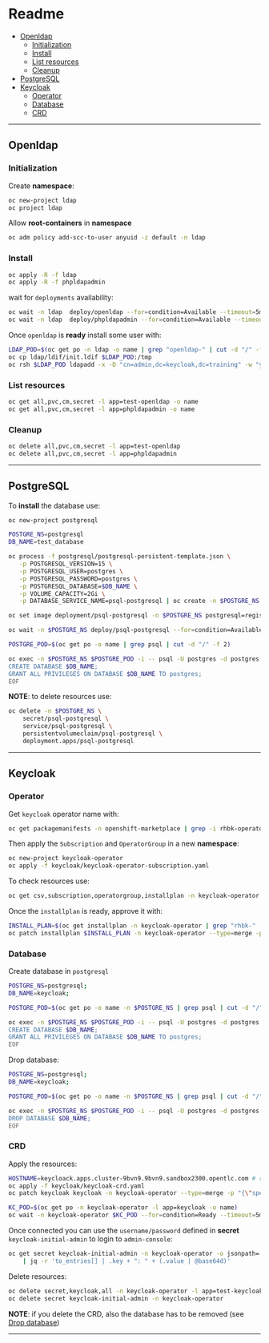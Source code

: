 # Readme

- [Openldap](#openldap)
    - [Initialization](#initialization)
    - [Install](#install)
    - [List resources](#list-resources)
    - [Cleanup](#cleanup)
- [PostgreSQL](#postgresql)
- [Keycloak](#keycloak)
    - [Operator](#operator)
    - [Database](#database)
    - [CRD](#crd)

---

## Openldap

### Initialization

Create **namespace**:

```bash
oc new-project ldap
oc project ldap
```

Allow **root-containers** in **namespace**

```bash
oc adm policy add-scc-to-user anyuid -z default -n ldap
```

### Install

```bash
oc apply -R -f ldap
oc apply -R -f phpldapadmin
```

wait for `deployments` availability:

```bash
oc wait -n ldap  deploy/openldap --for=condition=Available --timeout=5m
oc wait -n ldap  deploy/phpldapadmin --for=condition=Available --timeout=5m
```

Once `openldap` is **ready** install some user with:

```bash
LDAP_POD=$(oc get po -n ldap -o name | grep "openldap-" | cut -d "/" -f 2)
oc cp ldap/ldif/init.ldif $LDAP_POD:/tmp
oc rsh $LDAP_POD ldapadd -x -D "cn=admin,dc=keycloak,dc=training" -w "your-admin-password" -f /tmp/init.ldif
```

### List resources

```bash
oc get all,pvc,cm,secret -l app=test-openldap -o name
oc get all,pvc,cm,secret -l app=phpldapadmin -o name
```

### Cleanup

```bash
oc delete all,pvc,cm,secret -l app=test-openldap
oc delete all,pvc,cm,secret -l app=phpldapadmin
```

---

## PostgreSQL

To **install** the database use:

```bash
oc new-project postgresql

POSTGRE_NS=postgresql
DB_NAME=test_database

oc process -f postgresql/postgresql-persistent-template.json \
   -p POSTGRESQL_VERSION=15 \
   -p POSTGRESQL_USER=postgres \
   -p POSTGRESQL_PASSWORD=postgres \
   -p POSTGRESQL_DATABASE=$DB_NAME \
   -p VOLUME_CAPACITY=2Gi \
   -p DATABASE_SERVICE_NAME=psql-postgresql | oc create -n $POSTGRE_NS -f -

oc set image deployment/psql-postgresql -n $POSTGRE_NS postgresql=registry.redhat.io/rhel9/postgresql-15

oc wait -n $POSTGRE_NS deploy/psql-postgresql --for=condition=Available --timeout=5m

POSTGRE_POD=$(oc get po -o name | grep psql | cut -d "/" -f 2)

oc exec -n $POSTGRE_NS $POSTGRE_POD -i -- psql -U postgres -d postgres <<EOF
CREATE DATABASE $DB_NAME;
GRANT ALL PRIVILEGES ON DATABASE $DB_NAME TO postgres;
EOF
```

**NOTE**: to delete resources use:

```bash
oc delete -n $POSTGRE_NS \
    secret/psql-postgresql \
	service/psql-postgresql \
	persistentvolumeclaim/psql-postgresql \
	deployment.apps/psql-postgresql 
```

---

## Keycloak

### Operator

Get `keycloak` operator name with:

```bash
oc get packagemanifests -n openshift-marketplace | grep -i rhbk-operator
```

Then apply the `Subscription` and `OperatorGroup` in a new **namespace**:

```bash
oc new-project keycloak-operator
oc apply -f keycloak/keycloak-operator-subscription.yaml
```

To check resources use:

```bash
oc get csv,subscription,operatorgroup,installplan -n keycloak-operator
```

Once the `installplan` is ready, approve it with:

```bash
INSTALL_PLAN=$(oc get installplan -n keycloak-operator | grep "rhbk-" | cut -d " " -f 1)
oc patch installplan $INSTALL_PLAN -n keycloak-operator --type=merge -p '{"spec":{"approved":true}}'
```

### Database

Create database in `postgresql`


```bash
POSTGRE_NS=postgresql;
DB_NAME=keycloak;

POSTGRE_POD=$(oc get po -o name -n $POSTGRE_NS | grep psql | cut -d "/" -f 2);

oc exec -n $POSTGRE_NS $POSTGRE_POD -i -- psql -U postgres -d postgres <<EOF
CREATE DATABASE $DB_NAME;
GRANT ALL PRIVILEGES ON DATABASE $DB_NAME TO postgres;
EOF
```

Drop database:

```bash
POSTGRE_NS=postgresql;
DB_NAME=keycloak;

POSTGRE_POD=$(oc get po -o name -n $POSTGRE_NS | grep psql | cut -d "/" -f 2);

oc exec -n $POSTGRE_NS $POSTGRE_POD -i -- psql -U postgres -d postgres <<EOF 
DROP DATABASE $DB_NAME;
EOF
```

### CRD

Apply the resources:

```bash
HOSTNAME=keycloack.apps.cluster-9bvn9.9bvn9.sandbox2300.opentlc.com # replace with yors
oc apply -f keycloak/keycloak-crd.yaml
oc patch keycloak keycloak -n keycloak-operator --type=merge -p "{\"spec\":{\"hostname\":{\"hostname\":\"$HOSTNAME\"}}}"

KC_POD=$(oc get po -n keycloak-operator -l app=keycloak -o name)
oc wait -n keycloak-operator $KC_POD --for=condition=Ready --timeout=5m
```

Once connected you can use the `username/password` defined in **secret** `keycloak-initial-admin` to login to `admin-console`:

```bash
oc get secret keycloak-initial-admin -n keycloak-operator -o jsonpath='{.data}' \
    | jq -r 'to_entries[] | .key + ": " + (.value | @base64d)'
```

Delete resources:

```bash
oc delete secret,keycloak,all -n keycloak-operator -l app=test-keycloak
oc delete secret keycloak-initial-admin -n keycloak-operator
```

**NOTE**: if you delete the CRD, also the database has to be removed (see [Drop database](#database))

---


